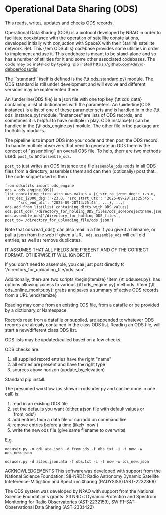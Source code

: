 # Operational Data Sharing (ODS)

This reads, writes, updates and checks ODS records.

Operational Data Sharing (ODS) is a protocol developed by NRAO in order to facilitate coexistance with the operation of satellite constellations, developed initially with conjuction with SpaceX with their Starlink satellite network. Ref.  This {\em ODSutils} codebase provides some utilities in order to implement and use it.  This codebase is meant to be stand-alone and so has a number of utilities for it and some other associated codebases.  The code may be installed by typing 'pip install https://github.com/david-deboer/odsutils'

The ``standard'' itself is defined is the {\tt ods\_standard.py} module.  The ODS standard is still under development and will evolve and different versions may be implemented there.

An \underline{ODS file} is a json file with one top key {\tt ods\_data} containing a list of dictionaries with the parameters.  An \underline{ODS instance} is a list of one of these parameter sets and is handled in in the {\tt ods\_instance.py} module.  "Instances" are lists of ODS records, and sometimes it is helpful to have multiple in play. ODS instance(s) can be handled in the {\tt ods\_engine.py} module.  The other file in the package are tool/utility modules.

The pipeline is to import ODS into your code and then post the ODS record.  To handle multiple observers that need to generate an ODS there is the concept of "assembling" an overall ODS file.  To help, there are two methods used:  `post_to` and `assemble_ods`.

`post_to` just writes an ODS instance to a file
`assemble_ods` reads in all ODS files from a directory, assembles them and can then (optionally) post that.
The code snippet used is then
```
from odsutils import ods_engine
ods = ods_engine.ODS()
list_containing_dicts_with_ODS_values = [{'src_ra_j2000_deg': 123.0, 'src_dec_j2000_deg': -23.0, 'src_start_utc': '2025-09-28T11:25:45',
      'src_end_utc': '2025-09-28T14:25:45', ...}, ...]
ods.add_from_list(list_containing_dicts_with_ODS_values)
ods.post_ods('/directory_for_holding_ODS_files/ods_someprojectname.json')
ods.assemble_ods('/directory_for_holding_ODS_files', post_to='/directory_for_uploading_file/ods.json')
```
Note that ods.read_ods() can also read in a file if you give it a filename, or pull a json from the web if given a URL.
`ods.assemble_ods` will cull old entries, as well as remove duplicates.

IT ASSUMES THAT ALL FIELDS ARE PRESENT AND OF THE CORRECT FORMAT.  OTHERWISE IT WILL IGNORE IT.

If you don't need to assemble, you can just post directly to '/directory_for_uploading_file/ods.json'.

Additionally, there are two scripts
\begin{itemize}
    \item {\tt odsuser.py}:  has options allowing access to various {\tt ods\_engine.py} methods.
    \item {\tt ods\_online\_monitor.py}: grabs and saves a summary of active ODS records from a URL
\end{itemize}

Reading may come from an existing ODS file, from a datafile or be provided by a dictionary or Namespace.

Records read from a datafile or supplied, are appended to whatever ODS records are already contained in the class ODS list.
Reading an ODS file, will start a new/different class ODS list.

ODS lists may be updated/culled based on a few checks.

ODS checks are:
1. all supplied record entries have the right "name"
2. all entries are present and have the right type
3. sources above horizon (update_by_elevation)

Standard pip install.

The presumed workflow (as shown in odsuder.py and can be done in one call) is:
1. read in an existing ODS file
2. set the defaults you want (either a json file with default values or 'from_ods')
3. add entries from a data file or can add on command line
4. remove entries before a time (likely 'now')
5. write the new ods file (give same filename to overwrite)

E.g.

`odsuser.py -o ods_ata.json -d from_ods -f obs.txt -i -t now -w ods_new.json`

`odsuser.py -d sites.json:ata -f obs.txt -i -t now -w ods_new.json`

ACKNOWLEDGEMENTS
This software was developed with support from the National Science Foundation:
SII-NRDZ: Radio Astronomy Dynamic Satellite Inteference-Mitigation and Spectrum Sharing (RADYSISS) (AST-2232368)

The ODS system was developed by NRAO with support from the National Science Foundation's grants:
SII NRDZ: Dynamic Protection and Spectrum Monitoring for Radio Observatories (AST-2232159),
SWIFT-SAT: Observational Data Sharing (AST-2332422)